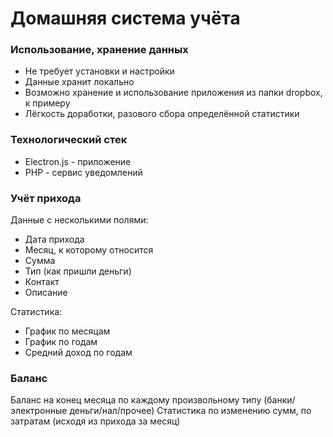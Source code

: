 # Домашняя система учёта

### Использование, хранение данных
* Не требует установки и настройки
* Данные хранит локально
* Возможно хранение и использование приложения из папки dropbox, к примеру
* Лёгкость доработки, разового сбора определённой статистики

### Технологический стек
* Electron.js - приложение
* PHP - сервис уведомлений

### Учёт прихода
Данные с несколькими полями:
* Дата прихода
* Месяц, к которому относится
* Сумма
* Тип (как пришли деньги)
* Контакт
* Описание

Статистика:
* График по месяцам
* График по годам 
* Средний доход по годам


### Баланс
Баланс на конец месяца по каждому произвольному типу (банки/электронные деньги/нал/прочее)
Статистика по изменению сумм, по затратам (исходя из прихода за месяц)

